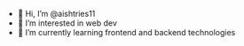 - 👋 Hi, I’m @aishtries11
- 👀 I’m interested in web dev
- 🌱 I’m currently learning frontend and backend technologies


<!---
aishtries11/aishtries11 is a ✨ special ✨ repository because its `README.md` (this file) appears on your GitHub profile.
You can click the Preview link to take a look at your changes.
--->
